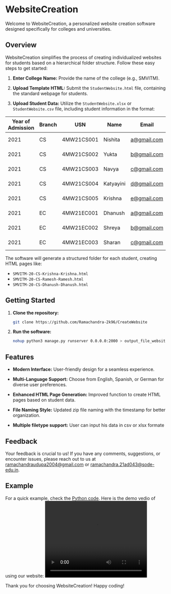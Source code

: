 # WebsiteCreation

Welcome to WebsiteCreation, a personalized website creation software designed specifically for colleges and universities.

## Overview

WebsiteCreation simplifies the process of creating individualized websites for students based on a hierarchical folder structure. Follow these easy steps to get started:

1. **Enter College Name:** Provide the name of the college (e.g., SMVITM).
  
2. **Upload Template HTML:** Submit the `StudentWebsite.html` file, containing the standard webpage for students.
  
3. **Upload Student Data:** Utilize the `StudentWebsite.xlsx` or `StudentWebsite.csv` file, including student information in the format:
   
| Year of Admission | Branch | USN         | Name       | Email         | Mobile Number | Image Link                                                                                                                     |
|-------------------|--------|-------------|------------|---------------|---------------|--------------------------------------------------------------------------------------------------------------------------------|
| 2021              | CS     | 4MW21CS001  | Nishita    | a@gmail.com   | #NAME?        |https://th.bing.com/th/id/OIG2.jR6rWgNLrCpjuiK4fNh9?w=270&h=270&c=6&r=0&o=5&pid=ImgGn                            |
| 2021              | CS     | 4MW21CS002  | Yukta      | b@gmail.com   | #NAME?        |https://th.bing.com/th/id/OIG2.jR6rWgNLrCpjuiK4fNh9?w=270&h=270&c=6&r=0&o=5&pid=ImgGn                          |
| 2021              | CS     | 4MW21CS003  | Navya      | c@gmail.com   | #NAME?        |https://th.bing.com/th/id/OIG2.jR6rWgNLrCpjuiK4fNh9?w=270&h=270&c=6&r=0&o=5&pid=ImgGn                          |
| 2021              | CS     | 4MW21CS004  | Katyayini  | d@gmail.com   | #NAME?        |https://th.bing.com/th/id/OIG2.jR6rWgNLrCpjuiK4fNh9?w=270&h=270&c=6&r=0&o=5&pid=ImgGn                           |
| 2021              | CS     | 4MW21CS005  | Krishna    | e@gmail.com   | #NAME?        |https://th.bing.com/th/id/OIG2.jR6rWgNLrCpjuiK4fNh9?w=270&h=270&c=6&r=0&o=5&pid=ImgGn                          |
| 2021              | EC     | 4MW21EC001  | Dhanush    | a@gmail.com   | #NAME?        |https://th.bing.com/th/id/OIG2.jR6rWgNLrCpjuiK4fNh9?w=270&h=270&c=6&r=0&o=5&pid=ImgGn                           |
| 2021              | EC     | 4MW21EC002  | Shreya     | b@gmail.com   | #NAME?        |https://th.bing.com/th/id/OIG2.jR6rWgNLrCpjuiK4fNh9?w=270&h=270&c=6&r=0&o=5&pid=ImgGn                          |
| 2021              | EC     | 4MW21EC003  | Sharan     | c@gmail.com   | #NAME?        | https://th.bing.com/th/id/OIG2.jR6rWgNLrCpjuiK4fNh9?w=270&h=270&c=6&r=0&o=5&pid=ImgGn                            |


The software will generate a structured folder for each student, creating HTML pages like:

- `SMVITM-20-CS-Krishna-Krishna.html`
- `SMVITM-20-CS-Ramesh-Ramesh.html`
- `SMVITM-20-CS-Dhanush-Dhanush.html`

## Getting Started

1. **Clone the repository:**

    ```bash
    git clone https://github.com/Ramachandra-2k96/CreateWebsite
    ```

2. **Run the software:**

    ```bash
    nohup python3 manage.py runserver 0.0.0.0:2000 > output_file_website.txt 2>&1 &
    ```

## Features

- **Modern Interface:** User-friendly design for a seamless experience.
  
- **Multi-Language Support:** Choose from English, Spanish, or German for diverse user preferences.
  
- **Enhanced HTML Page Generation:** Improved function to create HTML pages based on student data.
  
- **File Naming Style:** Updated zip file naming with the timestamp for better organization.
  
- **Multiple filetype support:** User can input his data in csv or xlsx formate

## Feedback

Your feedback is crucial to us! If you have any comments, suggestions, or encounter issues, please reach out to us at [ramachandraudupa2004@gmail.com](mailto:ramachandraudupa2004@gmail.com) or [ramachandra.21ad043@sode-edu.in](mailto:ramachandra.21ad043@sode-edu.in).

## Example

For a quick example, check the [Python code](https://github.com/Ramachandra-2k96/Python/tree/b74e7643e7b07392cac47add9188f151ecc828d3/Personalised%20website).
Here is the demo vedio of using our website:
<video width="320" height="240" controls>
  <source src="blob:https://www.linkedin.com/fb611102-b49c-4b4f-a12a-fe7c0df7861a" type="video/mp4">
  Your browser does not support the video tag.
</video>


Thank you for choosing WebsiteCreation! Happy coding!
